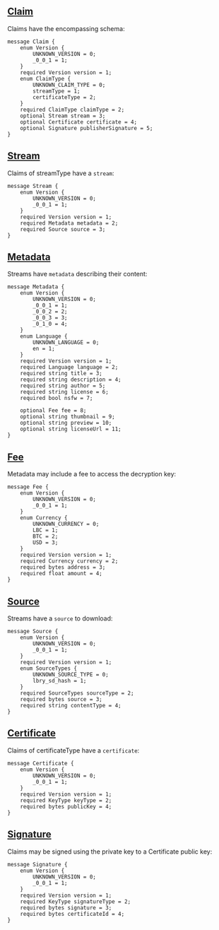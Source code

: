 ## [Claim](https://github.com/lbryio/lbryschema/blob/master/lbryschema/proto/claim.proto)
Claims have the encompassing schema:

    message Claim {
        enum Version {
            UNKNOWN_VERSION = 0;
            _0_0_1 = 1;
        }
        required Version version = 1;
        enum ClaimType {
            UNKNOWN_CLAIM_TYPE = 0;
            streamType = 1;
            certificateType = 2;
        }
        required ClaimType claimType = 2;
        optional Stream stream = 3;
        optional Certificate certificate = 4;
        optional Signature publisherSignature = 5;
    }



## [Stream](https://github.com/lbryio/lbryschema/blob/master/lbryschema/proto/stream.proto)
Claims of streamType have a `stream`:

    message Stream {
        enum Version {
            UNKNOWN_VERSION = 0;
            _0_0_1 = 1;
        }
        required Version version = 1;
        required Metadata metadata = 2;
        required Source source = 3;
    }

## [Metadata](https://github.com/lbryio/lbryschema/blob/master/lbryschema/proto/metadata.proto)
Streams have `metadata` describing their content:

    message Metadata {
        enum Version {
            UNKNOWN_VERSION = 0;
            _0_0_1 = 1;
            _0_0_2 = 2;
            _0_0_3 = 3;
            _0_1_0 = 4;
        }
        enum Language {
            UNKNOWN_LANGUAGE = 0;
            en = 1;
        }
        required Version version = 1;
        required Language language = 2;
        required string title = 3;
        required string description = 4;
        required string author = 5;
        required string license = 6;
        required bool nsfw = 7;
    
        optional Fee fee = 8;
        optional string thumbnail = 9;
        optional string preview = 10;
        optional string licenseUrl = 11;
    }

## [Fee](https://github.com/lbryio/lbryschema/blob/master/lbryschema/proto/fee.proto)
Metadata may include a fee to access the decryption key:

    message Fee {
        enum Version {
            UNKNOWN_VERSION = 0;
            _0_0_1 = 1;
        }
        enum Currency {
            UNKNOWN_CURRENCY = 0;
            LBC = 1;
            BTC = 2;
            USD = 3;
        }
        required Version version = 1;
        required Currency currency = 2;
        required bytes address = 3;
        required float amount = 4;
    }

## [Source](https://github.com/lbryio/lbryschema/blob/master/lbryschema/proto/source.proto)
Streams have a `source` to download:

    message Source {
        enum Version {
            UNKNOWN_VERSION = 0;
            _0_0_1 = 1;
        }
        required Version version = 1;
        enum SourceTypes {
            UNKNOWN_SOURCE_TYPE = 0;
            lbry_sd_hash = 1;
        }
        required SourceTypes sourceType = 2;
        required bytes source = 3;
        required string contentType = 4;
    }



## [Certificate](https://github.com/lbryio/lbryschema/blob/master/lbryschema/proto/certificate.proto)
Claims of certificateType have a `certificate`:

    message Certificate {
        enum Version {
            UNKNOWN_VERSION = 0;
            _0_0_1 = 1;
        }
        required Version version = 1;
        required KeyType keyType = 2;
        required bytes publicKey = 4;
    }

## [Signature](https://github.com/lbryio/lbryschema/blob/master/lbryschema/proto/signature.proto)
Claims may be signed using the private key to a Certificate public key:

    message Signature {
        enum Version {
            UNKNOWN_VERSION = 0;
            _0_0_1 = 1;
        }
        required Version version = 1;
        required KeyType signatureType = 2;
        required bytes signature = 3;
        required bytes certificateId = 4;
    }
